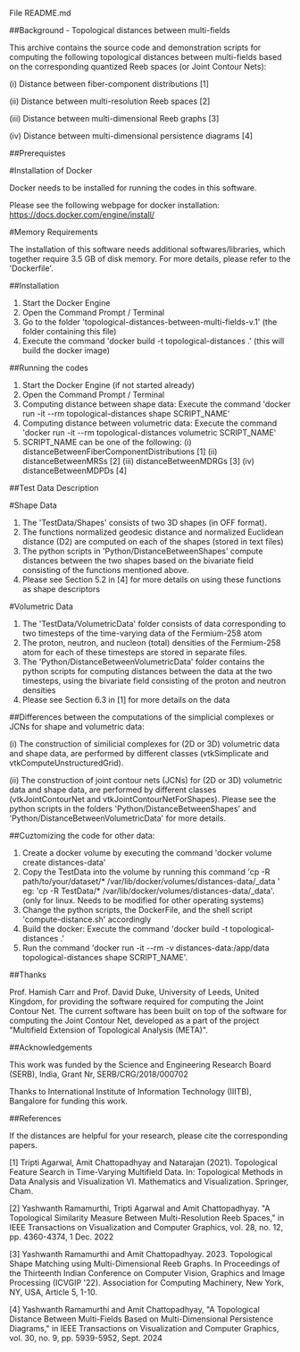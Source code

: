 File README.md

##Background - Topological distances between multi-fields

This archive contains the source code and demonstration scripts for 
computing the following topological distances between multi-fields based on 
the corresponding quantized Reeb spaces (or Joint Contour Nets):

 (i) Distance between fiber-component distributions [1]

 (ii) Distance between multi-resolution Reeb spaces [2]

 (iii) Distance between multi-dimensional Reeb graphs [3]

 (iv) Distance between multi-dimensional persistence diagrams [4]


##Prerequistes

#Installation of Docker

Docker needs to be installed for running the codes in this software.

Please see the following webpage for docker installation: https://docs.docker.com/engine/install/



#Memory Requirements

The installation of this software needs additional softwares/libraries, which together require 3.5 GB of disk memory.
For more details, please refer to the 'Dockerfile'.


##Installation
1. Start the Docker Engine
2. Open the Command Prompt / Terminal
3. Go to the folder 'topological-distances-between-multi-fields-v.1' (the folder containing this file)
4. Execute the command 'docker build -t topological-distances .' (this will build the docker image)


##Running the codes
1. Start the Docker Engine (if not started already)
2. Open the Command Prompt / Terminal
3. Computing distance between shape data: Execute the command 'docker run -it --rm topological-distances shape SCRIPT_NAME'
4. Computing distance between volumetric data: Execute the command 'docker run -it --rm topological-distances volumetric SCRIPT_NAME' 
5. SCRIPT_NAME can be one of the following:
	(i) distanceBetweenFiberComponentDistributions [1]
	(ii) distanceBetweenMRSs [2]
	(iii) distanceBetweenMDRGs [3]
	(iv) distanceBetweenMDPDs [4]


##Test Data Description

#Shape Data
1. The 'TestData/Shapes' consists of two 3D shapes (in OFF format).
2. The functions normalized geodesic distance and normalized Euclidean distance (D2) are computed on each of the shapes (stored in text files)
3. The python scripts in 'Python/DistanceBetweenShapes' compute distances between the two shapes based on the bivariate field consisting of the functions mentioned above.
4. Please see Section 5.2 in [4] for more details on using these functions as shape descriptors

#Volumetric Data
1. The 'TestData/VolumetricData' folder consists of data corresponding to two timesteps of the time-varying data of the Fermium-258 atom
2. The proton, neutron, and nucleon (total) densities of the Fermium-258 atom for each of these timesteps are stored in separate files.
3. The 'Python/DistanceBetweenVolumetricData' folder contains the python scripts for computing distances between the data at the two timesteps, using the bivariate field consisting of the proton and neutron densities
4. Please see Section 6.3 in [1] for more details on the data


##Differences between the computations of the simplicial complexes or JCNs for shape and volumetric data:

(i) The construction of similicial complexes for (2D or 3D) volumetric data and shape data, are performed by different classes (vtkSimplicate and vtkComputeUnstructuredGrid).

(ii) The construction of joint contour nets (JCNs) for (2D or 3D) volumetric data and shape data, are performed by different classes (vtkJointContourNet and vtkJointContourNetForShapes).
Please see the python scripts in the folders 'Python/DistanceBetweenShapes' and 'Python/DistanceBetweenVolumetricData' for more details.


##Cuztomizing the code for other data:
1. Create a docker volume by executing the command 'docker volume create distances-data'
2. Copy the TestData into the volume by running this command 'cp -R path/to/your/dataset/* /var/lib/docker/volumes/distances-data/_data ' eg:  'cp -R TestData/* /var/lib/docker/volumes/distances-data/_data'. (only for linux. Needs to be modified for other operating systems)
3. Change the python scripts, the DockerFile, and the shell script 'compute-distance.sh' accordingly  
4. Build the docker: Execute the command 'docker build -t topological-distances .'
5. Run the command 'docker run -it --rm -v distances-data:/app/data topological-distances shape SCRIPT_NAME'. 


##Thanks

Prof. Hamish Carr and Prof. David Duke, University of Leeds, United Kingdom,
    for providing the software required for computing the Joint
    Contour Net.  The current software has been built on top of the software for computing the Joint Contour Net, 
    developed as a part of the project "Multifield Extension of
    Topological Analysis (META)".


##Acknowledgements

This work was funded by the Science and Engineering Research Board (SERB), India,
Grant Nr, SERB/CRG/2018/000702


Thanks to International Institute of Information Technology (IIITB),
Bangalore for funding this work. 


##References

If the distances are helpful for your research, please cite the corresponding papers.

[1] Tripti Agarwal, Amit Chattopadhyay and Natarajan (2021). Topological Feature Search in Time-Varying Multifield Data. In: Topological Methods in Data Analysis and Visualization VI. Mathematics and Visualization. Springer, Cham.

[2] Yashwanth Ramamurthi, Tripti Agarwal and Amit Chattopadhyay. "A Topological Similarity Measure Between Multi-Resolution Reeb Spaces," in IEEE Transactions on Visualization and Computer Graphics, vol. 28, no. 12, pp. 4360-4374, 1 Dec. 2022

[3] Yashwanth Ramamurthi and Amit Chattopadhyay. 2023. Topological Shape Matching using Multi-Dimensional Reeb Graphs. In Proceedings of the Thirteenth Indian Conference on Computer Vision, Graphics and Image Processing (ICVGIP '22). Association for Computing Machinery, New York, NY, USA, Article 5, 1-10.

[4] Yashwanth Ramamurthi and Amit Chattopadhyay, "A Topological Distance Between Multi-Fields Based on Multi-Dimensional Persistence Diagrams," in IEEE Transactions on Visualization and Computer Graphics, vol. 30, no. 9, pp. 5939-5952, Sept. 2024
